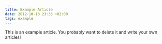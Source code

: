 ```yaml
---
title: Example Article
date: 2012-10-13 23:33 +02:00
tags: example
---
```


This is an example article. You probably want to delete it and write your own articles!
